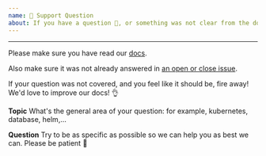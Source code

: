 ```yaml
---
name: 🤗 Support Question
about: If you have a question 💬, or something was not clear from the docs!
---
```


<!-- ^ Click "Preview" for a nicer view! ^
We primarily use GitHub as an issue tracker. If however you're encountering an issue not covered in the docs, we may be able to help! -->

---

Please make sure you have read our [docs](https://mijn-bureau.nl).

Also make sure it was not already answered in [an open or close issue](https://github.com/MijnBureau/deployment-helmfile/issues?q=is%3Aissue).

If your question was not covered, and you feel like it should be, fire away! We'd love to improve our docs! 👌

**Topic**
What's the general area of your question: for example, kubernetes, database, helm,...

**Question**
Try to be as specific as possible so we can help you as best we can. Please be patient 🙏
